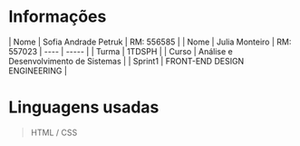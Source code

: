 # Informações
| Nome | Sofia Andrade Petruk | RM: 556585 |
| Nome | Julia Monteiro | RM: 557023
| ---- | ----- |
| Turma | 1TDSPH |
| Curso | Análise e Desenvolvimento de Sistemas |
| Sprint1 | FRONT-END DESIGN ENGINEERING |

# Linguagens usadas
>HTML / CSS